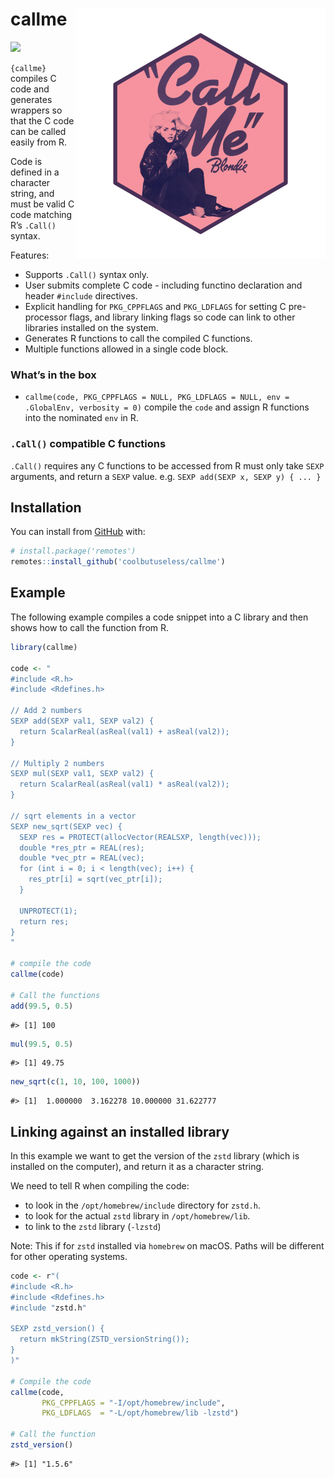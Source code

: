 

<!-- README.md is generated from README.Rmd. Please edit that file -->

# callme <img src="man/figures/logo.png" align="right" height="400/"/>

<!-- badges: start -->

![](https://img.shields.io/badge/cool-useless-green.svg)
<!-- badges: end -->

`{callme}` compiles C code and generates wrappers so that the C code can
be called easily from R.

Code is defined in a character string, and must be valid C code matching
R’s `.Call()` syntax.

Features:

- Supports `.Call()` syntax only.
- User submits complete C code - including functino declaration and
  header `#include` directives.
- Explicit handling for `PKG_CPPFLAGS` and `PKG_LDFLAGS` for setting C
  pre-processor flags, and library linking flags so code can link to
  other libraries installed on the system.
- Generates R functions to call the compiled C functions.
- Multiple functions allowed in a single code block.

### What’s in the box

- `callme(code, PKG_CPPFLAGS = NULL, PKG_LDFLAGS = NULL, env = .GlobalEnv, verbosity = 0)`
  compile the `code` and assign R functions into the nominated `env` in
  R.

### `.Call()` compatible C functions

`.Call()` requires any C functions to be accessed from R must only take
`SEXP` arguments, and return a `SEXP` value.
e.g. `SEXP add(SEXP x, SEXP y) { ... }`

## Installation

You can install from [GitHub](https://github.com/coolbutuseless/callme)
with:

``` r
# install.package('remotes')
remotes::install_github('coolbutuseless/callme')
```

## Example

The following example compiles a code snippet into a C library and then
shows how to call the function from R.

``` r
library(callme)

code <- "
#include <R.h>
#include <Rdefines.h>

// Add 2 numbers
SEXP add(SEXP val1, SEXP val2) {
  return ScalarReal(asReal(val1) + asReal(val2));
}

// Multiply 2 numbers
SEXP mul(SEXP val1, SEXP val2) {
  return ScalarReal(asReal(val1) * asReal(val2));
}

// sqrt elements in a vector
SEXP new_sqrt(SEXP vec) {
  SEXP res = PROTECT(allocVector(REALSXP, length(vec)));
  double *res_ptr = REAL(res);
  double *vec_ptr = REAL(vec);
  for (int i = 0; i < length(vec); i++) {
    res_ptr[i] = sqrt(vec_ptr[i]);
  }
  
  UNPROTECT(1);
  return res;
}
"

# compile the code
callme(code)

# Call the functions
add(99.5, 0.5)
```

    #> [1] 100

``` r
mul(99.5, 0.5)
```

    #> [1] 49.75

``` r
new_sqrt(c(1, 10, 100, 1000))
```

    #> [1]  1.000000  3.162278 10.000000 31.622777

## Linking against an installed library

In this example we want to get the version of the `zstd` library (which
is installed on the computer), and return it as a character string.

We need to tell R when compiling the code:

- to look in the `/opt/homebrew/include` directory for `zstd.h`.
- to look for the actual `zstd` library in `/opt/homebrew/lib`.
- to link to the `zstd` library (`-lzstd`)

Note: This if for `zstd` installed via `homebrew` on macOS. Paths will
be different for other operating systems.

``` r
code <- r"(
#include <R.h>
#include <Rdefines.h>
#include "zstd.h"
  
SEXP zstd_version() {
  return mkString(ZSTD_versionString());
}
)"

# Compile the code 
callme(code, 
       PKG_CPPFLAGS = "-I/opt/homebrew/include", 
       PKG_LDFLAGS  = "-L/opt/homebrew/lib -lzstd")

# Call the function
zstd_version()
```

    #> [1] "1.5.6"
